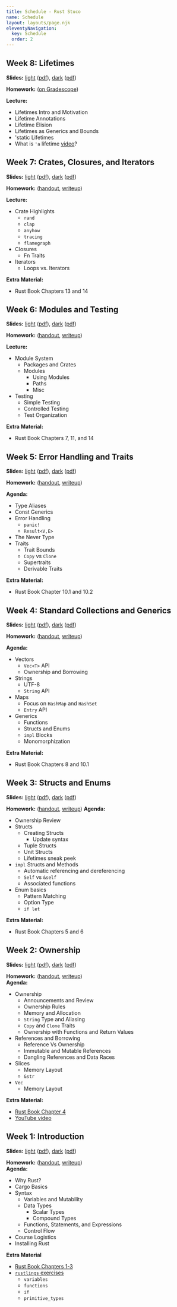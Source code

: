 ```yaml
---
title: Schedule - Rust Stuco
name: Schedule
layout: layouts/page.njk
eleventyNavigation:
  key: Schedule
  order: 2
---
```

## Week 8: Lifetimes
**Slides:**
[light](http://htmlpreview.github.io/?https://github.com/rust-stuco/lectures/blob/main/week8/light.html) ([pdf](https://raw.githubusercontent.com/rust-stuco/lectures/main/week8/light.pdf)), [dark](http://htmlpreview.github.io/?https://github.com/rust-stuco/lectures/blob/main/week8/dark.html) ([pdf](https://raw.githubusercontent.com/rust-stuco/lectures/main/week8/dark.pdf))

**Homework:** ([on Gradescope](https://www.gradescope.com/courses/655380))

**Lecture:**
- Lifetimes Intro and Motivation
- Lifetime Annotations
- Lifetime Elision
- Lifetimes as Generics and Bounds
- 'static Lifetimes
- What is `'a` lifetime [video](https://www.youtube.com/watch?v=gRAVZv7V91Q)?

## Week 7: Crates, Closures, and Iterators
**Slides:**
[light](http://htmlpreview.github.io/?https://github.com/rust-stuco/lectures/blob/main/week7/light.html) ([pdf](https://raw.githubusercontent.com/rust-stuco/lectures/main/week7/light.pdf)), [dark](http://htmlpreview.github.io/?https://github.com/rust-stuco/lectures/blob/main/week7/dark.html) ([pdf](https://raw.githubusercontent.com/rust-stuco/lectures/main/week7/dark.pdf))

**Homework:** ([handout](/hw/iterlab/iterlab.zip), [writeup](/hw/iterlab/doc/iterlab/index.html))

**Lecture:**
- Crate Highlights
    - `rand`
    - `clap`
    - `anyhow`
    - `tracing`
    - `flamegraph`
- Closures
    - Fn Traits
- Iterators
    - Loops vs. Iterators

**Extra Material:**
- Rust Book Chapters 13 and 14

## Week 6: Modules and Testing
**Slides:**
[light](http://htmlpreview.github.io/?https://github.com/rust-stuco/lectures/blob/main/week6/light.html) ([pdf](https://raw.githubusercontent.com/rust-stuco/lectures/main/week6/light.pdf)), [dark](http://htmlpreview.github.io/?https://github.com/rust-stuco/lectures/blob/main/week6/dark.html) ([pdf](https://raw.githubusercontent.com/rust-stuco/lectures/main/week6/dark.pdf))

**Homework:** ([handout](/hw/greplab/greplab.zip), [writeup](/hw/greplab/doc/greplab/index.html))

**Lecture:**
- Module System
    - Packages and Crates
    - Modules
        - Using Modules
        - Paths
        - Misc
- Testing
    - Simple Testing
    - Controlled Testing
    - Test Organization

**Extra Material:**
- Rust Book Chapters 7, 11, and 14


## Week 5: Error Handling and Traits
**Slides:**
[light](http://htmlpreview.github.io/?https://github.com/rust-stuco/lectures/blob/main/week5/light.html) ([pdf](https://raw.githubusercontent.com/rust-stuco/lectures/main/week5/light.pdf)), [dark](http://htmlpreview.github.io/?https://github.com/rust-stuco/lectures/blob/main/week5/dark.html) ([pdf](https://raw.githubusercontent.com/rust-stuco/lectures/main/week5/dark.pdf))

**Homework:** ([handout](/hw/summarylab/summarylab.zip), [writeup](/hw/summarylab/doc/summarylab/index.html))

**Agenda:**
- Type Aliases
- Const Generics
- Error Handling
    - `panic!`
    - `Result<V,E>`
- The Never Type
- Traits
    - Trait Bounds
    - `Copy` vs `Clone`
    - Supertraits
    - Derivable Traits

**Extra Material:**
- Rust Book Chapter 10.1 and 10.2

## Week 4: Standard Collections and Generics
**Slides:**
[light](http://htmlpreview.github.io/?https://github.com/rust-stuco/lectures/blob/main/week4/light.html) ([pdf](https://raw.githubusercontent.com/rust-stuco/lectures/main/week4/light.pdf)), [dark](http://htmlpreview.github.io/?https://github.com/rust-stuco/lectures/blob/main/week4/dark.html) ([pdf](https://raw.githubusercontent.com/rust-stuco/lectures/main/week4/dark.pdf))

**Homework:** ([handout](/hw/multilab/multilab.zip), [writeup](/hw/multilab/doc/multilab/index.html))

**Agenda:**
- Vectors
    - `Vec<T>` API
    - Ownership and Borrowing
- Strings
    - UTF-8
    - `String` API
- Maps
    - Focus on `HashMap` and `HashSet`
    - `Entry` API
- Generics
    - Functions
    - Structs and Enums
    - `impl` Blocks
    - Monomorphization

**Extra Material:**
- Rust Book Chapters 8 and 10.1

## Week 3: Structs and Enums
**Slides:**
[light](http://htmlpreview.github.io/?https://github.com/rust-stuco/lectures/blob/main/week3/light.html) ([pdf](https://raw.githubusercontent.com/rust-stuco/lectures/main/week3/light.pdf)), [dark](http://htmlpreview.github.io/?https://github.com/rust-stuco/lectures/blob/main/week3/dark.html) ([pdf](https://raw.githubusercontent.com/rust-stuco/lectures/main/week3/dark.pdf))

**Homework:** ([handout](/hw/pokelab/pokelab.zip), [writeup](/hw/pokelab/doc/pokelab/index.html))
**Agenda:**
- Ownership Review
- Structs
    - Creating Structs
        - Update syntax
    - Tuple Structs
    - Unit Structs
    - Lifetimes sneak peek
- `impl` Structs and Methods
    - Automatic referencing and dereferencing
    - `Self` vs `&self`
    - Associated functions
- Enum basics
    - Pattern Matching
    - Option Type
    - `if let`

**Extra Material:**
- Rust Book Chapters 5 and 6

## Week 2: Ownership
**Slides:**
[light](http://htmlpreview.github.io/?https://github.com/rust-stuco/lectures/blob/main/week2/light.html) ([pdf](https://raw.githubusercontent.com/rust-stuco/lectures/main/week2/light.pdf)), [dark](http://htmlpreview.github.io/?https://github.com/rust-stuco/lectures/blob/main/week2/dark.html) ([pdf](https://raw.githubusercontent.com/rust-stuco/lectures/main/week2/dark.pdf))

**Homework:** ([handout](/hw/getownedlab/getownedlab.zip), [writeup](/hw/getownedlab/doc/getownedlab/index.html))  
**Agenda:**
- Ownership
    - Announcements and Review
    - Ownership Rules
    - Memory and Allocation
    - `String` Type and Aliasing
    - `Copy` and `Clone` Traits
    - Ownership with Functions and Return Values
- References and Borrowing
    - Reference Vs Ownership
    - Immutable and Mutable References
    - Dangling References and Data Races
- Slices
    - Memory Layout
    - `&str`
- `Vec`
    - Memory Layout

**Extra Material:**
- [Rust Book Chapter 4](https://doc.rust-lang.org/book/ch04-00-understanding-ownership.html)
- [YouTube video](https://www.youtube.com/watch?v=VFIOSWy93H0)

## Week 1: Introduction
**Slides:**
[light](http://htmlpreview.github.io/?https://github.com/rust-stuco/lectures/blob/main/week1/light.html) ([pdf](https://raw.githubusercontent.com/rust-stuco/lectures/main/week1/light.pdf)), [dark](http://htmlpreview.github.io/?https://github.com/rust-stuco/lectures/blob/main/week1/dark.html) ([pdf](https://raw.githubusercontent.com/rust-stuco/lectures/main/week1/dark.pdf))

**Homework:** ([handout](/hw/primerlab/primerlab.zip), [writeup](/hw/primerlab/doc/primerlab/index.html))  
**Agenda:**
- Why Rust?
- Cargo Basics
- Syntax
    - Variables and Mutability
    - Data Types
        - Scalar Types
        - Compound Types
    - Functions, Statements, and Expressions
    - Control Flow
- Course Logistics
- Installing Rust

**Extra Material**
- [Rust Book Chapters 1-3](https://doc.rust-lang.org/book/ch01-00-getting-started.html)
- [`rustlings` exercises](https://github.com/rust-lang/rustlings)
    - `variables`
    - `functions`
    - `if`
    - `primitive_types`

